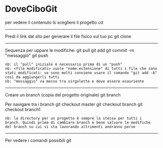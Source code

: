 # DoveCiboGit

per vedere il contenuto
	ls
scegliere il progetto
	cd

---
Predi il link dal sito per generare il file fisico sul tuo pc
	git clone <link> 

---
Sequenza per uppare le modifiche:
	git pull
	git add <file modificati>
	git commit -m "messaggio"
	git push

	nb: il "pull" iniziale è necessario prima di un "push"
	nb: <file modificati> vuole "nome.estensione" di tutti i file che sono stati modificati: se sono molti conviene usare il comando "git add -A" così da aggiungerli tutti
	nb: "messaggio" va messo tra virgolette e deve essere esauriente

---
Creare un branch (copia del progetto originale)
	git branch <nome del branch>

Per navigare tra i branch
	git checkout master
	git checkout branch
	git checkout branch1

	nb: la directory per un progetto è sempre la stessa per tutti i branch. Quindi prima di cambiare branch è bene salvare le modifiche del branch su cui si sta lavorando altrimenti andranno perse

---
Per vedere i comandi possibili
	git 
